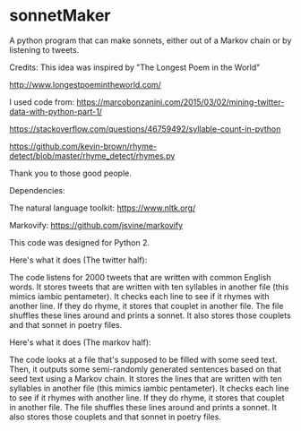 # sonnetMaker
A python program that can make sonnets, either out of a Markov chain or by listening to tweets.

Credits:
This idea was inspired by "The Longest Poem in the World"

http://www.longestpoemintheworld.com/

I used code from:
https://marcobonzanini.com/2015/03/02/mining-twitter-data-with-python-part-1/

https://stackoverflow.com/questions/46759492/syllable-count-in-python

https://github.com/kevin-brown/rhyme-detect/blob/master/rhyme_detect/rhymes.py

Thank you to those good people.

Dependencies:

The natural language toolkit: https://www.nltk.org/

Markovify: https://github.com/jsvine/markovify

This code was designed for Python 2.

Here's what it does
(The twitter half):

The code listens for 2000 tweets that are written with common English words.
It stores tweets that are written with ten syllables in another file (this mimics iambic pentameter).
It checks each line to see if it rhymes with another line. If they do rhyme, it stores that couplet in another file.
The file shuffles these lines around and prints a sonnet.
It also stores those couplets and that sonnet in poetry files.

Here's what it does
(The markov half):

The code looks at a file that's supposed to be filled with some seed text.
Then, it outputs some semi-randomly generated sentences based on that seed text using a Markov chain.
It stores the lines that are written with ten syllables in another file (this mimics iambic pentameter).
It checks each line to see if it rhymes with another line. If they do rhyme, it stores that couplet in another file.
The file shuffles these lines around and prints a sonnet.
It also stores those couplets and that sonnet in poetry files.
